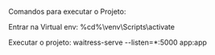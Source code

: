 Comandos para executar o Projeto:

Entrar na Virtual env:
%cd%\venv\Scripts\activate

Executar o projeto:
waitress-serve --listen=*:5000 app:app